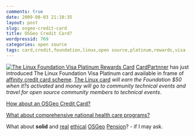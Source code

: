 ```yaml
---
comments: true
date: 2009-08-03 21:10:35
layout: post
slug: osgeo-credit-card
title: OSGeo Credit Card?
wordpressid: 769
categories: open source
tags: card,credit,foundation,linux,open source,platinum,rewards,visa
---
```


[![The Linux Foundation Visa Platinum Rewards Card](http://us.personalcard.net/allaboutme/designer/pcs/getpublicdesign.aspx?cardimageid=3w1yj25l5)](http://www.linuxfoundation.org/news-media/announcements/2009/07/linux-foundation-introduces-linux-branded-affinity-visa-platinum%C2%AE-c) [CardPartnner](http://www.cardpartner.com/) has just introduced The Linux Foundation Visa Platinum card available in frame of [affinity credit card scheme](http://en.wikipedia.org/wiki/Affinity_credit_card_scheme). [The Linux card](http://blogs.zdnet.com/open-source/?p=4577&tag=nl.e539) _will earn the Foundation $50 when it?s activated_ and _money will go to community technical events and travel for open source community members to technical events_.





[How about an OSGeo Credit Card?](http://lists.osgeo.org/pipermail/discuss/2009-August/005615.html)




[What about comprehensive national health care programs?](http://lists.osgeo.org/pipermail/discuss/2009-August/005616.html)




What about **solid** and [real](http://en.wikipedia.org/wiki/Co-operative_Bank) [ethical](http://www.guardian.co.uk/money/2002/may/21/ethicalmoney) [OSGeo](http://osgeo.org/) [Pension](http://en.wikipedia.org/wiki/Pension)? - if I may ask.
